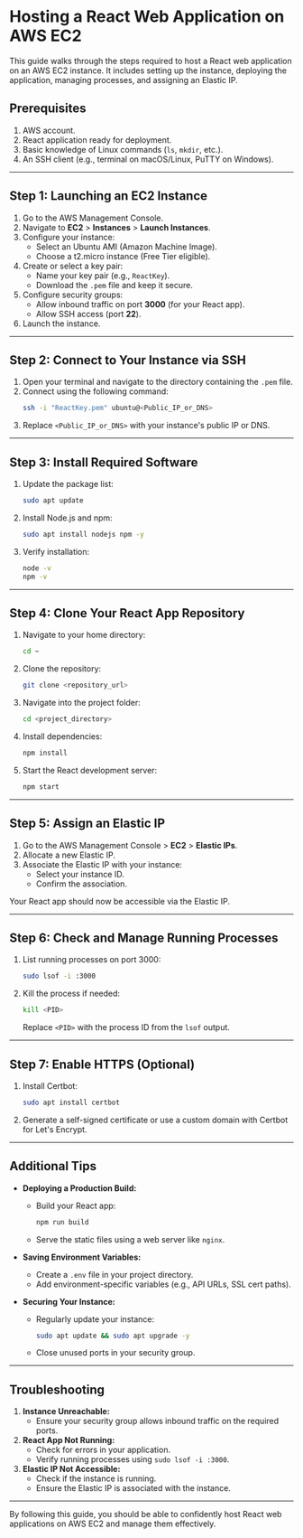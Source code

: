 # Hosting a React Web Application on AWS EC2

This guide walks through the steps required to host a React web application on an AWS EC2 instance. It includes setting up the instance, deploying the application, managing processes, and assigning an Elastic IP.

## Prerequisites
1. AWS account.
2. React application ready for deployment.
3. Basic knowledge of Linux commands (`ls`, `mkdir`, etc.).
4. An SSH client (e.g., terminal on macOS/Linux, PuTTY on Windows).

---

## Step 1: Launching an EC2 Instance
1. Go to the AWS Management Console.
2. Navigate to **EC2** > **Instances** > **Launch Instances**.
3. Configure your instance:
   - Select an Ubuntu AMI (Amazon Machine Image).
   - Choose a t2.micro instance (Free Tier eligible).
4. Create or select a key pair:
   - Name your key pair (e.g., `ReactKey`).
   - Download the `.pem` file and keep it secure.
5. Configure security groups:
   - Allow inbound traffic on port **3000** (for your React app).
   - Allow SSH access (port **22**).
6. Launch the instance.

---

## Step 2: Connect to Your Instance via SSH
1. Open your terminal and navigate to the directory containing the `.pem` file.
2. Connect using the following command:
   ```bash
   ssh -i "ReactKey.pem" ubuntu@<Public_IP_or_DNS>
   ```
3. Replace `<Public_IP_or_DNS>` with your instance's public IP or DNS.

---

## Step 3: Install Required Software
1. Update the package list:
   ```bash
   sudo apt update
   ```
2. Install Node.js and npm:
   ```bash
   sudo apt install nodejs npm -y
   ```
3. Verify installation:
   ```bash
   node -v
   npm -v
   ```

---

## Step 4: Clone Your React App Repository
1. Navigate to your home directory:
   ```bash
   cd ~
   ```
2. Clone the repository:
   ```bash
   git clone <repository_url>
   ```
3. Navigate into the project folder:
   ```bash
   cd <project_directory>
   ```
4. Install dependencies:
   ```bash
   npm install
   ```
5. Start the React development server:
   ```bash
   npm start
   ```

---

## Step 5: Assign an Elastic IP
1. Go to the AWS Management Console > **EC2** > **Elastic IPs**.
2. Allocate a new Elastic IP.
3. Associate the Elastic IP with your instance:
   - Select your instance ID.
   - Confirm the association.

Your React app should now be accessible via the Elastic IP.

---

## Step 6: Check and Manage Running Processes
1. List running processes on port 3000:
   ```bash
   sudo lsof -i :3000
   ```
2. Kill the process if needed:
   ```bash
   kill <PID>
   ```
   Replace `<PID>` with the process ID from the `lsof` output.

---

## Step 7: Enable HTTPS (Optional)
1. Install Certbot:
   ```bash
   sudo apt install certbot
   ```
2. Generate a self-signed certificate or use a custom domain with Certbot for Let's Encrypt.

---

## Additional Tips
- **Deploying a Production Build:**
  - Build your React app:
    ```bash
    npm run build
    ```
  - Serve the static files using a web server like `nginx`.

- **Saving Environment Variables:**
  - Create a `.env` file in your project directory.
  - Add environment-specific variables (e.g., API URLs, SSL cert paths).

- **Securing Your Instance:**
  - Regularly update your instance:
    ```bash
    sudo apt update && sudo apt upgrade -y
    ```
  - Close unused ports in your security group.

---

## Troubleshooting
1. **Instance Unreachable:**
   - Ensure your security group allows inbound traffic on the required ports.
2. **React App Not Running:**
   - Check for errors in your application.
   - Verify running processes using `sudo lsof -i :3000`.
3. **Elastic IP Not Accessible:**
   - Check if the instance is running.
   - Ensure the Elastic IP is associated with the instance.

---

By following this guide, you should be able to confidently host React web applications on AWS EC2 and manage them effectively.
